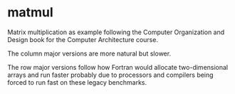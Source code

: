 # matmul

Matrix multiplication as example following the Computer Organization and Design book for the Computer Architecture course.

The column major versions are more natural but slower.

The row major versions follow how Fortran would allocate two-dimensional arrays and run faster probably due to processors and compilers being forced to run fast on these legacy benchmarks.
